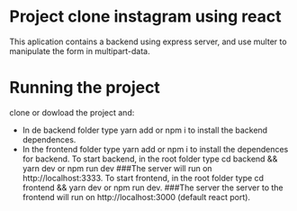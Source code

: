# Project clone instagram using react 

This aplication contains a backend using express server, and use multer to manipulate the form in multipart-data.

# Running the project
clone or dowload the project and: 
* In de backend folder type yarn add or npm i to install the backend dependences.
* In the frontend folder type yarn add or npm i to install the dependences for backend.
To start backend, in the root folder type cd backend && yarn dev or npm run dev
###The server will run on     http://localhost:3333.
To start frontend, in the root folder type cd frontend && yarn dev or npm run dev.
###The server the server to the frontend will run on    http://localhost:3000 (default react port).
